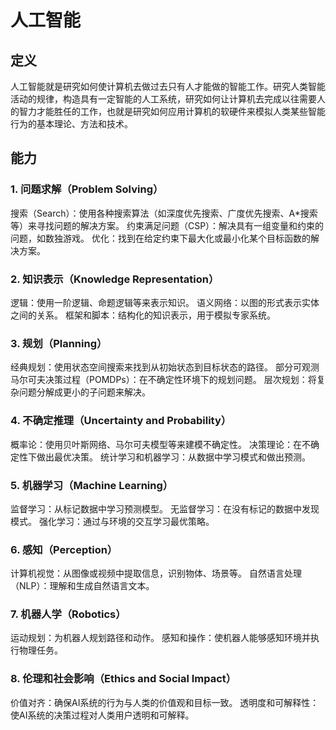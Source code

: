 # 人工智能

## 定义

人工智能就是研究如何使计算机去做过去只有人才能做的智能工作。研究人类智能活动的规律，构造具有一定智能的人工系统，研究如何让计算机去完成以往需要人的智力才能胜任的工作，也就是研究如何应用计算机的软硬件来模拟人类某些智能行为的基本理论、方法和技术。

## 能力

### 1. 问题求解（Problem Solving）

搜索（Search）：使用各种搜索算法（如深度优先搜索、广度优先搜索、A*搜索等）来寻找问题的解决方案。
约束满足问题（CSP）：解决具有一组变量和约束的问题，如数独游戏。
优化：找到在给定约束下最大化或最小化某个目标函数的解决方案。

### 2. 知识表示（Knowledge Representation）

逻辑：使用一阶逻辑、命题逻辑等来表示知识。
语义网络：以图的形式表示实体之间的关系。
框架和脚本：结构化的知识表示，用于模拟专家系统。

### 3. 规划（Planning）

经典规划：使用状态空间搜索来找到从初始状态到目标状态的路径。
部分可观测马尔可夫决策过程（POMDPs）：在不确定性环境下的规划问题。
层次规划：将复杂问题分解成更小的子问题来解决。

### 4. 不确定推理（Uncertainty and Probability）

概率论：使用贝叶斯网络、马尔可夫模型等来建模不确定性。
决策理论：在不确定性下做出最优决策。
统计学习和机器学习：从数据中学习模式和做出预测。

### 5. 机器学习（Machine Learning）

监督学习：从标记数据中学习预测模型。
无监督学习：在没有标记的数据中发现模式。
强化学习：通过与环境的交互学习最优策略。

### 6. 感知（Perception）

计算机视觉：从图像或视频中提取信息，识别物体、场景等。
自然语言处理（NLP）：理解和生成自然语言文本。

### 7. 机器人学（Robotics）

运动规划：为机器人规划路径和动作。
感知和操作：使机器人能够感知环境并执行物理任务。

### 8. 伦理和社会影响（Ethics and Social Impact）

价值对齐：确保AI系统的行为与人类的价值观和目标一致。
透明度和可解释性：使AI系统的决策过程对人类用户透明和可解释。
